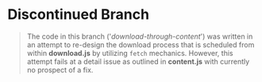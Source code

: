 # Discontinued Branch

> The code in this branch ('_download-through-content_') was written in an attempt to re-design the download process that is scheduled from within __download.js__ by utilizing `fetch` mechanics. However, this attempt fails at a detail issue as outlined in __content.js__ with currently no prospect of a fix.